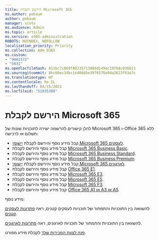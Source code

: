 ```yaml
---
title: הירשם לקבלת Microsoft 365
ms.author: pebaum
author: pebaum
manager: scotv
ms.audience: Admin
ms.topic: article
ms.service: o365-administration
ROBOTS: NOINDEX, NOFOLLOW
localization_priority: Priority
ms.collection: Adm_O365
ms.custom:
- "9002572"
- "5031"
ms.openlocfilehash: 411bc7c069f80235713880d149ac10f68c836611
ms.sourcegitcommit: 8bc60ec34bc1e40685e3976576e04a2623f63a7c
ms.translationtype: HT
ms.contentlocale: he-IL
ms.lasthandoff: 04/15/2021
ms.locfileid: "51835380"
---
```

# <a name="sign-up-for-microsoft-365"></a>הירשם לקבלת Microsoft 365

להלן קישורים להרשמה ישירה לתוכניות שונות של Microsoft 365 ו-Office 365 ללא תשלום או לרכישה:

- קבל מידע נוסף והירשם לקבלת [יישומי Microsoft 365 לעסקים](https://products.office.com/business/office-365-business?activetab=pivot%3aoverviewtab).
- קבל מידע נוסף והירשם לקבלת [Microsoft 365 Business Basic](https://products.office.com/business/office-365-business-essentials?activetab=pivot%3aoverviewtab).
- קבל מידע נוסף והירשם לקבלת [Microsoft 365 Business Standard](https://products.office.com/business/office-365-business-premium?activetab=pivot%3aoverviewtab).
- קבל מידע נוסף והירשם לקבלת [Microsoft 365 Business Premium](https://www.microsoft.com/microsoft-365/business/microsoft-365-business?activetab=pivot%3aoverviewtab).
- קבל מידע נוסף והירשם לקבלת [יישומי Microsoft 365 לארגונים](https://products.office.com/business/office-365-proplus-product?activetab=pivot%3aoverviewtab).
- קבל מידע נוסף והירשם לקבלת [Office 365 E1](https://www.microsoft.com/microsoft-365/business/office-365-enterprise-e1-business-software?activetab=pivot:overviewtab).
- קבל מידע נוסף והירשם לקבלת [Microsoft 365 E3](https://www.microsoft.com/microsoft-365/enterprise-e3-business-software).
- קבל מידע נוסף והירשם לקבלת [Microsoft 365 E5](https://www.microsoft.com/microsoft-365/enterprise-e5-business-software?activetab=pivot%3aoverviewtab).
- קבל מידע נוסף והירשם לקבלת [Microsoft 365 F3](https://www.microsoft.com/microsoft-365/microsoft-365-enterprise-f3?activetab=pivot%3aoverviewtab).
- קבל מידע נוסף והירשם לקבלת [Office 365 A1 או A3 או A5](https://www.microsoft.com/microsoft-365/academic/compare-office-365-education-plans?activetab=tab:primaryr1).

מידע נוסף:

להשוואה בין התוכניות והתמחור של תוכניות לעסקים קטנים, ראה [פתרונות לעסקים קטנים](https://products.office.com/business/small-business-solutions#office-ContentAreaHeadingTemplate-1cuvapm).

להשוואה בין התוכניות והתמחור של תוכניות לארגונים, ראה [פתרונות לארגונים](https://www.microsoft.com/microsoft-365/business/compare-more-office-365-for-business-plans).

[פנה לצוות המכירות שלך](https://go.microsoft.com/fwlink/?linkid=2127718) לקבלת מידע מפורט.
